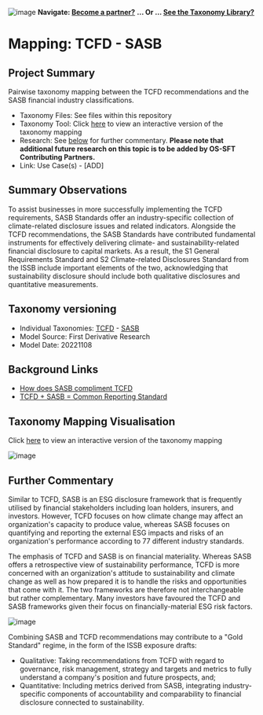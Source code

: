 ![image](https://user-images.githubusercontent.com/112073913/188821900-0c411acf-fbdd-4163-adc9-3ba4e2be78df.png)
**Navigate: [Become a partner?](https://github.com/OS-SFT/06-COLLABORATORS-PARTNERS)**
**... Or ... [See the Taxonomy Library?](https://github.com/orgs/OS-SFT/projects/2)**

# Mapping: TCFD - SASB

## Project Summary

Pairwise taxonomy mapping between the TCFD recommendations and the SASB financial industry classifications.
- Taxonomy Files: See files within this repository
- Taxonomy Tool: Click [here](https://os-sft.solidatus.com/viewer/share/gPs51rg9wfVVG6tH39Hra1iVAu7NCFpB) to view an interactive version of the taxonomy mapping
- Research: See [below](https://github.com/OS-SFT/Taxonomy-Mappings-Library/tree/main/Taxonomy%20Mappings%20-%20Double/TCFD%20-%20SASB#further-commentary) for further commentary. **Please note that additional future research on this topic is to be added by OS-SFT Contributing Partners.**
- Link: Use Case(s) - [ADD]

## Summary Observations

To assist businesses in more successfully implementing the TCFD requirements, SASB Standards offer an industry-specific collection of climate-related disclosure issues and related indicators. Alongside the TCFD recommendations, the SASB Standards have contributed fundamental instruments for effectively delivering climate- and sustainability-related financial disclosure to capital markets. As a result, the S1 General Requirements Standard and S2 Climate-related Disclosures Standard from the ISSB include important elements of the two, acknowledging that sustainability disclosure should include both qualitative disclosures and quantitative measurements.

## Taxonomy versioning

- Individual Taxonomies: [TCFD](https://github.com/OS-SFT/Taxonomy-Mappings-Library/tree/main/Single%20Taxonomies/TCFD) - [SASB](https://github.com/OS-SFT/Taxonomy-Mappings-Library/tree/main/Single%20Taxonomies/SASB)
- Model Source: First Derivative Research
- Model Date: 20221108

## Background Links

- [How does SASB compliment TCFD](https://help.sasb.org/hc/en-us/articles/360059913732-How-do-SASB-Standards-complement-the-TCFD-recommendations-)
- [TCFD + SASB = Common Reporting Standard](https://caia.org/blog/2020/01/26/sasb-tcfd-common-esg-disclosure-standards)

## Taxonomy Mapping Visualisation

Click [here](https://os-sft.solidatus.com/viewer/share/gPs51rg9wfVVG6tH39Hra1iVAu7NCFpB) to view an interactive version of the taxonomy mapping

![image](https://github.com/OS-SFT/Taxonomy-Mappings-Library/assets/112079442/83d16949-daba-44f2-8a16-f229fc3608af)

## Further Commentary

Similar to TCFD, SASB is an ESG disclosure framework that is frequently utilised by financial stakeholders including loan holders, insurers, and investors. However, TCFD focuses on how climate change may affect an organization's capacity to produce value, whereas SASB focuses on quantifying and reporting the external ESG impacts and risks of an organization's performance according to 77 different industry standards.

The emphasis of TCFD and SASB is on financial materiality. Whereas SASB offers a retrospective view of sustainability performance, TCFD is more concerned with an organization's attitude to sustainability and climate change as well as how prepared it is to handle the risks and opportunities that come with it. The two frameworks are therefore not interchangeable but rather complementary. Many investors have favoured the TCFD and SASB frameworks given their focus on financially-material ESG risk factors.

![image](https://user-images.githubusercontent.com/112077283/193832475-af618123-90fa-4a40-86dc-fe248f86645b.png)

Combining SASB and TCFD recommendations may contribute to a "Gold Standard" regime, in the form of the ISSB exposure drafts:

* Qualitative: Taking recommendations from TCFD with regard to governance, risk management, strategy and targets and metrics to fully understand a company's position and future prospects, and;
* Quantitative: Including metrics derived from SASB, integrating industry-specific components of accountability and comparability to financial disclosure connected to sustainability.
